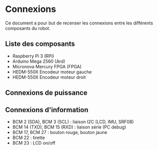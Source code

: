 # Connexions

Ce document a pour but de recenser les connexions entre les différents composants du robot.

## Liste des composants

- Raspberry Pi 3 (RPi)
- Arduino Mega 2560 (Ard)
- Micronova Mercury FPGA (FPGA)
- HEDM-550X Encodeur moteur gauche
- HEDM-550X Encodeur moteur droit

## Connexions de puissance

## Connexions d'information

- BCM 2 (SDA), BCM 3 (SCL) : liaison I2C (LCD, IMU, SRF08)
- BCM 14 (TXD), BCM 15 (RXD) : liaison série (PC debug)
- BCM 17, BCM 27 : bouton rouge, bouton jaune
- BCM 22 : tirette
- BCM 23 : LCD on/off
